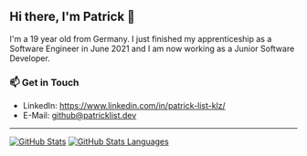 ## Hi there, I'm Patrick 👋
I'm a 19 year old from Germany. I just finished my apprenticeship as a Software Engineer in June 2021 and I am now working as a Junior Software Developer.

### :mailbox: Get in Touch
- LinkedIn: https://www.linkedin.com/in/patrick-list-klz/
- E-Mail: github@patricklist.dev

---
[![GitHub Stats](https://github-readme-stats.vercel.app/api?username=iRequire&show_icons=true&theme=dark&count_private=true)](https://github.com/anuraghazra/github-readme-stats)
[![GitHub Stats Languages](https://github-readme-stats.vercel.app/api/top-langs/?username=iRequire&show_icons=true&theme=dark&layout=compact)](https://github.com/anuraghazra/github-readme-stats)
